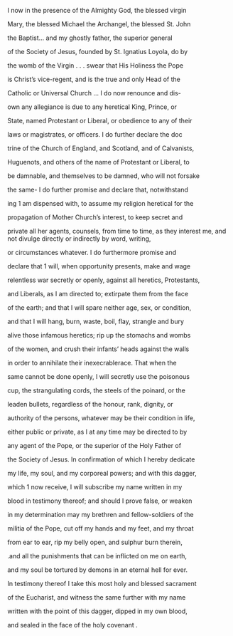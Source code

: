 
I now in the presence of the Almighty God, the blessed virgin  

Mary, the blessed Michael the Archangel, the blessed St. John  

the Baptist... and my ghostly father, the superior general  

of the Society of Jesus, founded by St. Ignatius Loyola, do by  

the womb of the Virgin . . . swear that His Holiness the Pope  

is Christ’s vice-regent, and is the true and only Head of the  

Catholic or Universal Church ... I do now renounce and dis-  

own any allegiance is due to any heretical King, Prince, or  

State, named Protestant or Liberal, or obedience to any of their  

laws or magistrates, or officers. I do further declare the doc  

trine of the Church of England, and Scotland, and of Calvanists,  

Huguenots, and others of the name of Protestant or Liberal, to  

be damnable, and themselves to be damned, who will not forsake  

the same- I do further promise and declare that, notwithstand  

ing 1 am dispensed with, to assume my religion heretical for the  

propagation of Mother Church’s interest, to keep secret and  

private all her agents, counsels, from time to time, as they interest me, and not divulge directly or indirectly by word, writing,  

or circumstances whatever. I do furthermore promise and  

declare that 1 will, when opportunity presents, make and wage  

relentless war secretly or openly, against all heretics, Protestants,  

and Liberals, as I am directed to; extirpate them from the face  

of the earth; and that I will spare neither age, sex, or condition,  

and that I will hang, burn, waste, boil, flay, strangle and bury  

alive those infamous heretics; rip up the stomachs and wombs  

of the women, and crush their infants’ heads against the walls  

in order to annihilate their inexecrablerace. That when the  

same cannot be done openly, I will secretly use the poisonous  

cup, the strangulating cords, the steels of the poinard, or the  

leaden bullets, regardless of the honour, rank, dignity, or  

authority of the persons, whatever may be their condition in life,  

either public or private, as I at any time may be directed to by  

any agent of the Pope, or the superior of the Holy Father of  

the Society of Jesus. In confirmation of which I hereby dedicate  

my life, my soul, and my corporeal powers; and with this dagger,  

which 1 now receive, I will subscribe my name written in my  

blood in testimony thereof; and should I prove false, or weaken  

in my determination may my brethren and fellow-soldiers of the  

militia of the Pope, cut off my hands and my feet, and my throat  

from ear to ear, rip my belly open, and sulphur burn therein,  

.and all the punishments that can be inflicted on me on earth,  

and my soul be tortured by demons in an eternal hell for ever.  

In testimony thereof I take this most holy and blessed sacrament  

of the Eucharist, and witness the same further with my name  

written with the point of this dagger, dipped in my own blood,  

and sealed in the face of the holy covenant .

